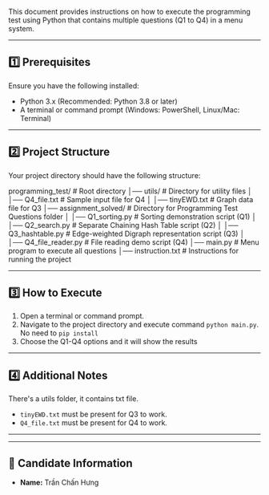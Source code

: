 This document provides instructions on how to execute the programming test using Python
that contains multiple questions (Q1 to Q4) in a menu system.

-----------------------
1️⃣ Prerequisites
-----------------------
Ensure you have the following installed:
- Python 3.x (Recommended: Python 3.8 or later)
- A terminal or command prompt (Windows: PowerShell, Linux/Mac: Terminal)

-----------------------
2️⃣ Project Structure
-----------------------
Your project directory should have the following structure:

programming_test/          # Root directory
│── utils/                  # Directory for utility files
│   │── Q4_file.txt         # Sample input file for Q4
│   │── tinyEWD.txt         # Graph data file for Q3
│── assignment_solved/      # Directory for Programming Test Questions folder
│   │── Q1_sorting.py           # Sorting demonstration script (Q1)
│   │── Q2_search.py            # Separate Chaining Hash Table script (Q2)
│   │── Q3_hashtable.py         # Edge-weighted Digraph representation script (Q3)
│   │── Q4_file_reader.py       # File reading demo script (Q4)
│── main.py                 # Menu program to execute all questions
│── instruction.txt         # Instructions for running the project


-----------------------
3️⃣ How to Execute
-----------------------
1. Open a terminal or command prompt.
2. Navigate to the project directory and execute command `python main.py`. No need to `pip install`
3. Choose the Q1-Q4 options and it will show the results

-----------------------
4️⃣ Additional Notes
-----------------------
There's a utils folder, it contains txt file.
- `tinyEWD.txt` must be present for Q3 to work.
- `Q4_file.txt` must be present for Q4 to work.
-----------------------

-----------------------
🎯 Candidate Information
-----------------------
- **Name:** Trần Chấn Hưng
